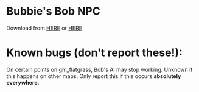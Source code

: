 # <b>Bubbie's Bob NPC</b>
Download from <a href="http://bubbie.ga/bob/">HERE</a> or <a href="http://steamcommunity.com/sharedfiles/filedetails/?id=705919581">HERE</a></b>
# Known bugs (don't report these!):
On certain points on gm_flatgrass, Bob's AI may stop working. Unknown if this happens on other maps.
Only report this if this occurs <b>absolutely everywhere.</b>

